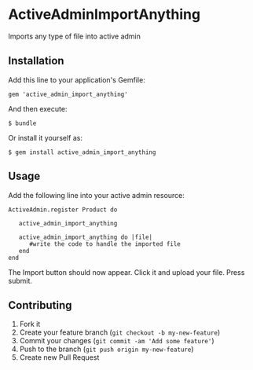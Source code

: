 # ActiveAdminImportAnything

Imports any type of file into active admin

## Installation

Add this line to your application's Gemfile:

    gem 'active_admin_import_anything'

And then execute:

    $ bundle

Or install it yourself as:

    $ gem install active_admin_import_anything

## Usage

Add the following line into your active admin resource:

```
ActiveAdmin.register Product do

   active_admin_import_anything

   active_admin_import_anything do |file|
      #write the code to handle the imported file
   end
end
```

The Import button should now appear. Click it and upload your file. Press submit.

## Contributing

1. Fork it
2. Create your feature branch (`git checkout -b my-new-feature`)
3. Commit your changes (`git commit -am 'Add some feature'`)
4. Push to the branch (`git push origin my-new-feature`)
5. Create new Pull Request
